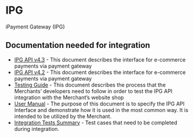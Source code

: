 # IPG
iPayment Gateway (IPG)

## Documentation needed for integration

* [IPG API v4.3](https://dev-direct.icards.eu/sandbox/public/documents/IPG_API.pdf) - This document describes the interface for e-commerce payments via payment gateway
* [IPG API v4.2](https://dev-direct.icards.eu/sandbox/public/documents/IPG_API_v4.2_rev.35.pdf) - This document describes the interface for e-commerce payments via payment gateway
* [Testing Guide](https://icard.direct/documents/IPG_API_Testing_guide_v3.4.pdf) -  This document describes the process that the Merchants’ developers need to follow in order to test the IPG API integration with the Merchant’s website shop
* [User Manual](https://icard.direct/documents/IPG_API_User_guide_v_3.2.1.pdf) - The purpose of this document is to specify the IPG API Interface and demonstrate how it is used in the most common way. It is intended to be utilized by the Merchant.
* [Integration Tests Summary](https://icard.direct/documents/IPG-Integration%20Tests%20Summary.xlsx) - Test cases that need to be completed during integration.

